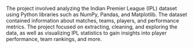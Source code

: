The project involved analyzing the Indian Premier League (IPL) dataset using Python libraries such as NumPy, Pandas, and Matplotlib.
The dataset contained information about matches, teams, players, and performance metrics.
The project focused on extracting, cleaning, and exploring the data, as well as visualizing IPL statistics to gain insights into player performance, team rankings, and more.
